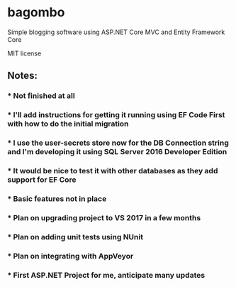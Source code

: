 # bagombo

Simple blogging software using ASP.NET Core MVC and Entity Framework Core

MIT license

## Notes:
### * Not finished at all
### * I'll add instructions for getting it running using EF Code First with how to do the initial migration
### * I use the user-secrets store now for the DB Connection string and I'm developing it using SQL Server 2016 Developer Edition
### * It would be nice to test it with other databases as they add support for EF Core
### * Basic features not in place
### * Plan on upgrading project to VS 2017 in a few months
### * Plan on adding unit tests using NUnit
### * Plan on integrating with AppVeyor
### * First ASP.NET Project for me, anticipate many updates


